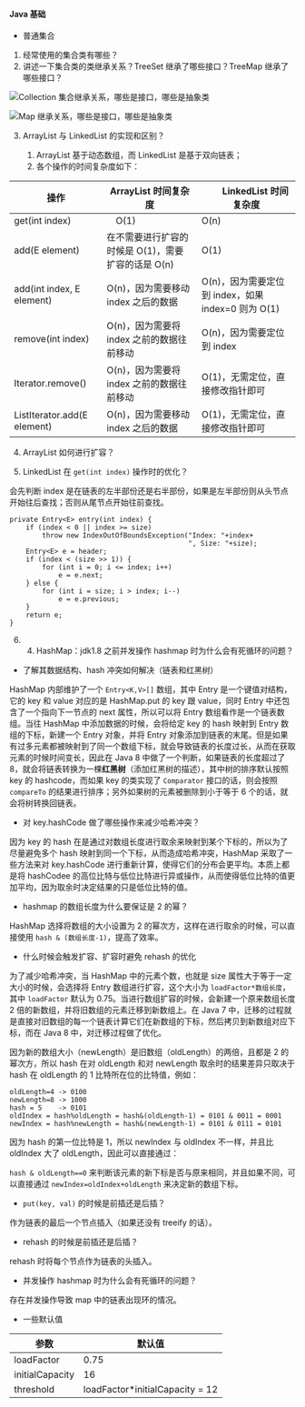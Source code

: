 #### Java 基础

- 普通集合

1. 经常使用的集合类有哪些？
2. 讲述一下集合类的类继承关系？TreeSet 继承了哪些接口？TreeMap 继承了哪些接口？

![Collection 集合继承关系，哪些是接口，哪些是抽象类]()

![Map 继承关系，哪些是接口，哪些是抽象类]()

3. ArrayList 与 LinkedList 的实现和区别？

    1. ArrayList 基于动态数组，而 LinkedList 是基于双向链表；
    2. 各个操作的时间复杂度如下：

操作 |          ArrayList 时间复杂度 |　　LinkedList 时间复杂度
---|---|---
get(int index)|　O(1) | O(n) |
add(E element)| 在不需要进行扩容的时候是 O(1)，需要扩容的话是 O(n) | O(1) |
add(int index, E element)| O(n)，因为需要移动 index 之后的数据 | O(n)，因为需要定位到 index，如果 index=0 则为 O(1) |
remove(int index)| O(n)，因为需要将 index 之前的数据往前移动 | O(n)，因为需要定位到 index |
Iterator.remove()| O(n)，因为需要将 index 之前的数据往前移动 | O(1)，无需定位，直接修改指针即可|
ListIterator.add(E element)|O(n)，因为需要移动 index 之后的数据 | O(1)，无需定位，直接修改指针即可|

4. ArrayList 如何进行扩容？

5. LinkedList 在 `get(int index)` 操作时的优化？

会先判断 index 是在链表的左半部份还是右半部份，如果是左半部份则从头节点开始往后查找；否则从尾节点开始往前查找。
```
private Entry<E> entry(int index) {
    if (index < 0 || index >= size)
        throw new IndexOutOfBoundsException("Index: "+index+
                                            ", Size: "+size);
    Entry<E> e = header;
    if (index < (size >> 1)) {
        for (int i = 0; i <= index; i++)
            e = e.next;
    } else {
        for (int i = size; i > index; i--)
            e = e.previous;
    }
    return e;
}
```

6. 4. HashMap：jdk1.8 之前并发操作 hashmap 时为什么会有死循环的问题？

- 了解其数据结构、hash 冲突如何解决（链表和红黑树）

HashMap 内部维护了一个 `Entry<K,V>[]` 数组，其中 Entry 是一个键值对结构，它的 key 和 value 对应的是 HashMap.put 的 key 跟 value，同时 Entry 中还包含了一个指向下一节点的 next 属性，所以可以将 Entry 数组看作是一个链表数组。当往 HashMap 中添加数据的时候，会将给定 key 的 hash 映射到 Entry 数组的下标，新建一个 Entry 对象，并将 Entry 对象添加到链表的末尾。但是如果有过多元素都被映射到了同一个数组下标，就会导致链表的长度过长，从而在获取元素的时候时间变长，因此在 Java 8 中做了一个判断，如果链表的长度超过了 8，就会将链表转换为一棵**红黑树**（添加红黑树的描述），其中树的排序默认按照 key 的 hashcode，而如果 key 的类实现了 `Comparator` 接口的话，则会按照 `compareTo` 的结果进行排序；另外如果树的元素被删除到小于等于 6 个的话，就会将树转换回链表。

- 对 key.hashCode 做了哪些操作来减少哈希冲突？

因为 key 的 hash 在是通过对数组长度进行取余来映射到某个下标的，所以为了尽量避免多个 hash 映射到同一个下标，从而造成哈希冲突，HashMap 采取了一些方法来对 key.hashCode 进行重新计算，使得它们的分布会更平均。本质上都是将 hashCodee 的高位比特与低位比特进行异或操作，从而使得低位比特的值更加平均，因为取余时决定结果的只是低位比特的值。

- hashmap 的数组长度为什么要保证是 2 的幂？

HashMap 选择将数组的大小设置为 2 的幂次方，这样在进行取余的时候，可以直接使用 `hash & (数组长度-1)`，提高了效率。

- 什么时候会触发扩容、扩容时避免 rehash 的优化

为了减少哈希冲突，当 HashMap 中的元素个数，也就是 size 属性大于等于一定大小的时候，会选择将 Entry 数组进行扩容，这个大小为 `loadFactor*数组长度`，其中 `loadFactor` 默认为 0.75。当进行数组扩容的时候，会新建一个原来数组长度 2 倍的新数组，并将旧数组的元素迁移到新数组上。在 Java 7 中，迁移的过程就是直接对旧数组的每一个链表计算它们在新数组的下标，然后拷贝到新数组对应下标，而在 Java 8 中，对迁移过程做了优化。

因为新的数组大小（newLength）是旧数组（oldLength）的两倍，且都是 2 的幂次方，所以 hash 在对 oldLength 和对 newLength 取余时的结果差异只取决于 hash 在 oldLength 的 1 比特所在位的比特值，例如：

```
oldLength=4 -> 0100
newLength=8 -> 1000
hash = 5    -> 0101
oldIndex = hash%oldLength = hash&(oldLength-1) = 0101 & 0011 = 0001
newIndex = hash%newLength = hash&(newLength-1) = 0101 & 0111 = 0101
```

因为 hash 的第一位比特是 1，所以 newIndex 与 oldIndex 不一样，并且比 oldIndex 大了 oldLength，因此可以直接通过：

`hash & oldLength==0` 来判断该元素的新下标是否与原来相同，并且如果不同，可以直接通过 `newIndex=oldIndex+oldLength` 来决定新的数组下标。

- `put(key, val)` 的时候是前插还是后插？

作为链表的最后一个节点插入（如果还没有 treeify 的话）。

- rehash 的时候是前插还是后插？

rehash 时将每个节点作为链表的头插入。

- 并发操作 hashmap 时为什么会有死循环的问题？

存在并发操作导致 map 中的链表出现环的情况。

- 一些默认值

参数 | 默认值
---|---
loadFactor | 0.75
initialCapacity | 16
threshold | loadFactor*initialCapacity = 12